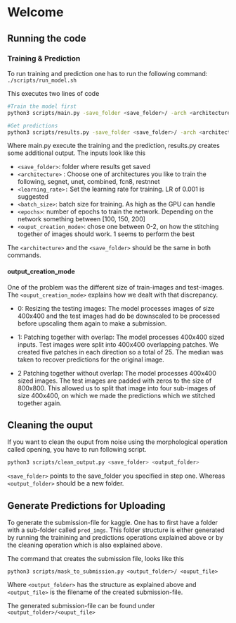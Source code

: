 # Welcome

## Running the code

### Training & Prediction

To run training and prediction one has to run the following command:  `./scripts/run_model.sh`

This executes two lines of code 
```bash
#Train the model first
python3 scripts/main.py -save_folder <save_folder>/ -arch <architecture> -lr <learning_rate> -batch_sz <batch_size> -epochs <epochs> -rec_mode <output_creation modes>

#Get predictions
python3 scripts/results.py -save_folder <save_folder>/ -arch <architecture>
```
Where main.py execute the training and the prediction, results.py creates some additional output. The inputs look like this

 * `<save_folder>`: folder where results get saved
 * `<architecture>` : Choose one of architectures you like to train the following, segnet, unet, combined, fcn8, restnnet
 * `<learning_rate>:` Set the learning rate for training. LR of 0.001 is suggested
 * `<batch_size>`: batch size for training. As high as the GPU can handle
 * `<epochs>`: number of epochs to train the network. Depending on the network something between [100, 150, 200]
 * `<ouput_creation_mode>`: chose one between 0-2, on how the stitching together of images should work. 1 seems to perform the best

The `<architecture>` and the `<save_folder>` should be the same in both commands. 

#### output_creation_mode

One of the problem was the different size of train-images and test-images. The `<ouput_creation_mode>` explains how we dealt with that discrepancy.

* 0: Resizing the testing images: The model processes images of size 400x400 and the test images had do be downscaled to be processed before upscaling them again to make a submission.
 
* 1: Patching together with overlap: The model processes 400x400 sized inputs. Test images were split into 400x400 overlapping patches. We created five patches in each direction so a total of 25. The median was taken to recover predictions for the original image.
 
* 2 Patching together without overlap: The model processes 400x400 sized images. The test images are padded with zeros to the size of 800x800. This allowed us to split that image into four sub-images of size 400x400, on which we made the predictions which we stitched together again.

## Cleaning the ouput
If you want to clean the ouput from noise using the morphological operation called opening, you have to run following script.

```bash
python3 scripts/clean_output.py <save_folder> <output_folder>
```

`<save_folder>` points to the save_folder you specified in step one. Whereas `<output_folder>` should be a new folder. 

## Generate Predictions for Uploading

To generate the submission-file for kaggle. One has to first have a folder with a sub-folder called `pred_imgs`. This folder structure is either generated by running the trainining and predictions operations explained above or by the cleaning operation which is also explained above.

The command that creates the submission file, looks like this

```
python3 scripts/mask_to_submission.py <output_folder>/ <ouput_file>
```
Where `<output_folder>` has the structure as explained above and `<output_file>` is the filename of the created submission-file.

The generated submission-file can be found under `<output_folder>/<ouput_file>`